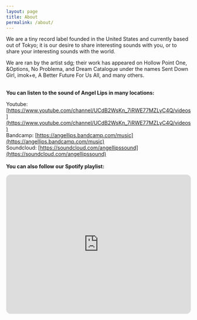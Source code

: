 ```yaml
---
layout: page
title: About
permalink: /about/
---
```


We are a tiny record label founded in the United States and currently based out of Tokyo; it is our desire to share interesting sounds with you, or to share your interesting sounds with the world.

We are ran by the artist sdg; their work has appeared on Hollow Point One, &Options, No Problema, and Dream Catalogue under the names Sent Down Girl, imok+e, A Better Future For Us All, and many others.<br/><br/>

**You can listen to the sound of Angel Lips in many locations:**

Youtube: [https://www.youtube.com/channel/UCdB2WsKn_7iRWE77MZLyC4Q/videos](https://www.youtube.com/channel/UCdB2WsKn_7iRWE77MZLyC4Q/videos) <br/>
Bandcamp: [https://angellips.bandcamp.com/music](https://angellips.bandcamp.com/music) <br/>
Soundcloud: [https://soundcloud.com/angellipssound](https://soundcloud.com/angellipssound)
<br/><br/>
**You can also follow our Spotify playlist:**

<iframe style="border-radius:12px" src="https://open.spotify.com/embed/playlist/1m948wUF8lrnOo64xjq6Gn?utm_source=generator&theme=0" width="100%" height="380" frameBorder="0" allowfullscreen="" allow="autoplay; clipboard-write; encrypted-media; fullscreen; picture-in-picture"></iframe>
